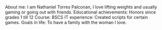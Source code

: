 About me: I am Nathaniel Torres Palconan, I love lifting weights and usually gaming or going out with friends.
Educational achievements: Honors since grades 1 till 12
Course: BSCS
IT experience: Created scripts for certain games. 
Goals in life: To have a family with the woman I love.

